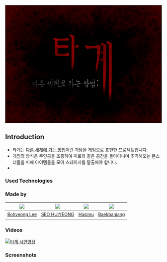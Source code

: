 <img src="https://github.com/leebo155/RunBetterRun/blob/main/screenshots/main.png">

## Introduction
* 타계는 [다른 세계에 가는 방법](https://namu.wiki/w/%EB%8B%A4%EB%A5%B8%20%EC%84%B8%EA%B3%84%EC%97%90%20%EA%B0%80%EB%8A%94%20%EB%B0%A9%EB%B2%95#toc)이란 괴담을 게임으로 표현한 프로젝트입니다.
* 게임의 방식은 주인공을 조종하여 미로와 같은 공간을 돌아다니며 추격해오는 몬스터들을 피해 아이템들을 모아 스테이지를 탈출해야 합니다.
* 

### Used Technologies

### Made by
|<img src="https://github.com/leebo155.png" width=240>|<img src="https://github.com/shng6815.png" width="240">|<img src="https://github.com/kofeeel.png" width=240>|<img src="https://avatars.githubusercontent.com/u/144571194?v=4" width=240>|
|:--:|:--:|:--:|:--:|
|[Bohyeong Lee](https://github.com/leebo155)|[SEO HUIYEONG](https://github.com/shng6815)|[Hasimu](https://github.com/kofeeel)|[Baekbanjang](https://github.com/Baekbanjang)|
|||||

### Videos
[![타계 시연영상](http://img.youtube.com/vi/YLMpeg3B13g/0.jpg)](https://youtu.be/YLMpeg3B13g?t=0s)

### Screenshots
